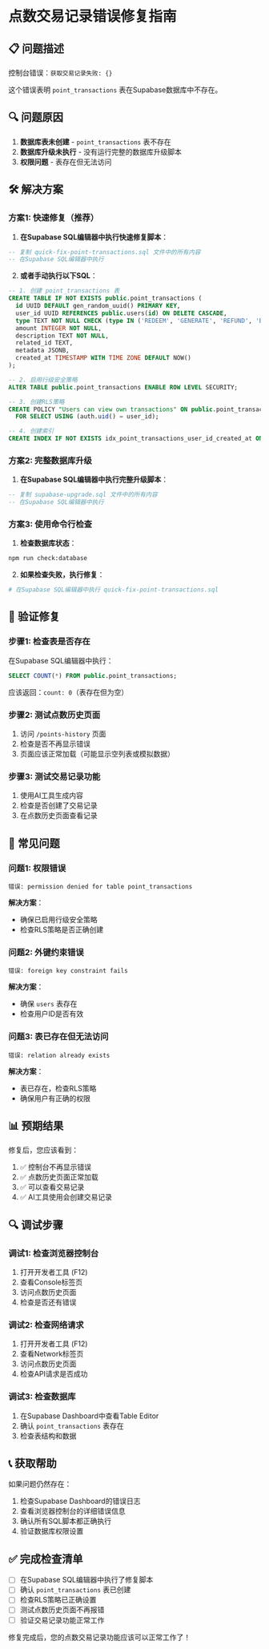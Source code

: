 # 点数交易记录错误修复指南

## 📋 问题描述

控制台错误：`获取交易记录失败: {}`

这个错误表明 `point_transactions` 表在Supabase数据库中不存在。

## 🔍 问题原因

1. **数据库表未创建** - `point_transactions` 表不存在
2. **数据库升级未执行** - 没有运行完整的数据库升级脚本
3. **权限问题** - 表存在但无法访问

## 🛠️ 解决方案

### 方案1: 快速修复（推荐）

1. **在Supabase SQL编辑器中执行快速修复脚本**：

```sql
-- 复制 quick-fix-point-transactions.sql 文件中的所有内容
-- 在Supabase SQL编辑器中执行
```

2. **或者手动执行以下SQL**：

```sql
-- 1. 创建 point_transactions 表
CREATE TABLE IF NOT EXISTS public.point_transactions (
  id UUID DEFAULT gen_random_uuid() PRIMARY KEY,
  user_id UUID REFERENCES public.users(id) ON DELETE CASCADE,
  type TEXT NOT NULL CHECK (type IN ('REDEEM', 'GENERATE', 'REFUND', 'BONUS', 'PURCHASE', 'MEMBERSHIP')),
  amount INTEGER NOT NULL,
  description TEXT NOT NULL,
  related_id TEXT,
  metadata JSONB,
  created_at TIMESTAMP WITH TIME ZONE DEFAULT NOW()
);

-- 2. 启用行级安全策略
ALTER TABLE public.point_transactions ENABLE ROW LEVEL SECURITY;

-- 3. 创建RLS策略
CREATE POLICY "Users can view own transactions" ON public.point_transactions
  FOR SELECT USING (auth.uid() = user_id);

-- 4. 创建索引
CREATE INDEX IF NOT EXISTS idx_point_transactions_user_id_created_at ON public.point_transactions(user_id, created_at);
```

### 方案2: 完整数据库升级

1. **在Supabase SQL编辑器中执行完整升级脚本**：

```sql
-- 复制 supabase-upgrade.sql 文件中的所有内容
-- 在Supabase SQL编辑器中执行
```

### 方案3: 使用命令行检查

1. **检查数据库状态**：
```bash
npm run check:database
```

2. **如果检查失败，执行修复**：
```bash
# 在Supabase SQL编辑器中执行 quick-fix-point-transactions.sql
```

## 🔧 验证修复

### 步骤1: 检查表是否存在

在Supabase SQL编辑器中执行：

```sql
SELECT COUNT(*) FROM public.point_transactions;
```

应该返回：`count: 0`（表存在但为空）

### 步骤2: 测试点数历史页面

1. 访问 `/points-history` 页面
2. 检查是否不再显示错误
3. 页面应该正常加载（可能显示空列表或模拟数据）

### 步骤3: 测试交易记录功能

1. 使用AI工具生成内容
2. 检查是否创建了交易记录
3. 在点数历史页面查看记录

## 🚨 常见问题

### 问题1: 权限错误

```
错误: permission denied for table point_transactions
```

**解决方案**：
- 确保已启用行级安全策略
- 检查RLS策略是否正确创建

### 问题2: 外键约束错误

```
错误: foreign key constraint fails
```

**解决方案**：
- 确保 `users` 表存在
- 检查用户ID是否有效

### 问题3: 表已存在但无法访问

```
错误: relation already exists
```

**解决方案**：
- 表已存在，检查RLS策略
- 确保用户有正确的权限

## 📊 预期结果

修复后，您应该看到：

1. ✅ 控制台不再显示错误
2. ✅ 点数历史页面正常加载
3. ✅ 可以查看交易记录
4. ✅ AI工具使用会创建交易记录

## 🔍 调试步骤

### 调试1: 检查浏览器控制台

1. 打开开发者工具 (F12)
2. 查看Console标签页
3. 访问点数历史页面
4. 检查是否还有错误

### 调试2: 检查网络请求

1. 打开开发者工具 (F12)
2. 查看Network标签页
3. 访问点数历史页面
4. 检查API请求是否成功

### 调试3: 检查数据库

1. 在Supabase Dashboard中查看Table Editor
2. 确认 `point_transactions` 表存在
3. 检查表结构和数据

## 📞 获取帮助

如果问题仍然存在：

1. 检查Supabase Dashboard的错误日志
2. 查看浏览器控制台的详细错误信息
3. 确认所有SQL脚本都正确执行
4. 验证数据库权限设置

## ✅ 完成检查清单

- [ ] 在Supabase SQL编辑器中执行了修复脚本
- [ ] 确认 `point_transactions` 表已创建
- [ ] 检查RLS策略已正确设置
- [ ] 测试点数历史页面不再报错
- [ ] 验证交易记录功能正常工作

修复完成后，您的点数交易记录功能应该可以正常工作了！







